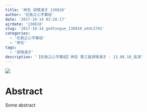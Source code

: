 ```yaml
---
title: '神舌 调情漫才 130810'
author: '伦敦之心字幕组'
date: '2017-10-14 03:28:17'
airdate: '130810'
slug: '2017-10-14_godtongue_130810_a44c2741'
categories: 
  - '伦敦之心字幕组'
  - '神舌'
tags: 
  - '调情漫才'
description: '【伦敦之心字幕组】神舌 第三届调情漫才 - 13.08.10_高清'
---
```


![](https://i.imgur.com/yuOVbW2.jpg)
# Abstract
Some abstract
